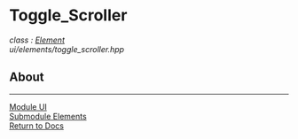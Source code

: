 # Toggle_Scroller
*class : [Element](element.md)*  
*ui/elements/toggle_scroller.hpp*

## About

---

[Module UI](../ui.md)  
[Submodule Elements](elements.md)  
[Return to Docs](../../docs.md)